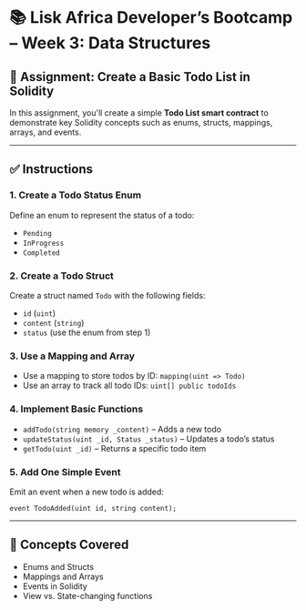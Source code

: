 # 📚 Lisk Africa Developer’s Bootcamp – Week 3: Data Structures

## 📝 Assignment: Create a Basic Todo List in Solidity

In this assignment, you'll create a simple **Todo List smart contract** to demonstrate key Solidity concepts such as enums, structs, mappings, arrays, and events.

---

## ✅ Instructions

### 1. Create a Todo Status Enum
Define an enum to represent the status of a todo:
- `Pending`
- `InProgress`
- `Completed`

### 2. Create a Todo Struct
Create a struct named `Todo` with the following fields:
- `id` (`uint`)
- `content` (`string`)
- `status` (use the enum from step 1)

### 3. Use a Mapping and Array
- Use a mapping to store todos by ID: `mapping(uint => Todo)`
- Use an array to track all todo IDs: `uint[] public todoIds`

### 4. Implement Basic Functions
- `addTodo(string memory _content)` – Adds a new todo
- `updateStatus(uint _id, Status _status)` – Updates a todo’s status
- `getTodo(uint _id)` – Returns a specific todo item

### 5. Add One Simple Event
Emit an event when a new todo is added:
```solidity
event TodoAdded(uint id, string content);
```

---

## 🧠 Concepts Covered
- Enums and Structs
- Mappings and Arrays
- Events in Solidity
- View vs. State-changing functions
